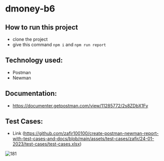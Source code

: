 # dmoney-b6

## How to run this project
- clone the project
- give this command ``` npm i ``` and ``` npm run report ```

## Technology used:
- Postman
- Newman

## Documentation:
  - https://documenter.getpostman.com/view/11285772/2s8ZDbX1Fy
## Test Cases:
  - Link (https://github.com/zafir100100/create-postman-newman-report-with-test-cases-and-docs/blob/main/assets/test-cases/zafir/24-01-2023/test-cases/test-cases.xlsx)

![181](https://github.com/zafir100100/dmoney-b6/blob/main/assets/newmap-report/zafir/24-01-2023/newman-report.png)


